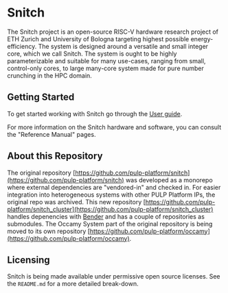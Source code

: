 # Snitch

The Snitch project is an open-source RISC-V hardware research project of ETH Zurich and University of Bologna targeting highest possible energy-efficiency. The system is designed around a versatile and small integer core, which we call Snitch. The system is ought to be highly parameterizable and suitable for many use-cases, ranging from small, control-only cores, to large many-core system made for pure number crunching in the HPC domain.

## Getting Started

To get started working with Snitch go through the [User guide](ug/getting_started.md).

For more information on the Snitch hardware and software, you can consult the "Reference Manual" pages.

## About this Repository

The original repository [https://github.com/pulp-platform/snitch](https://github.com/pulp-platform/snitch) was developed as a monorepo where external dependencies are "vendored-in" and checked in. For easier integration into heterogeneous systems with other PULP Platform IPs, the original repo was archived. This new repository [https://github.com/pulp-platform/snitch_cluster](https://github.com/pulp-platform/snitch_cluster) handles depenencies with [Bender](https://github.com/pulp-platform/bender) and has a couple of repositories as submodules.
The Occamy System part of the original repository is being moved to its own repository [https://github.com/pulp-platform/occamy](https://github.com/pulp-platform/occamy).


## Licensing

Snitch is being made available under permissive open source licenses. See the `README.md` for a more detailed break-down.
